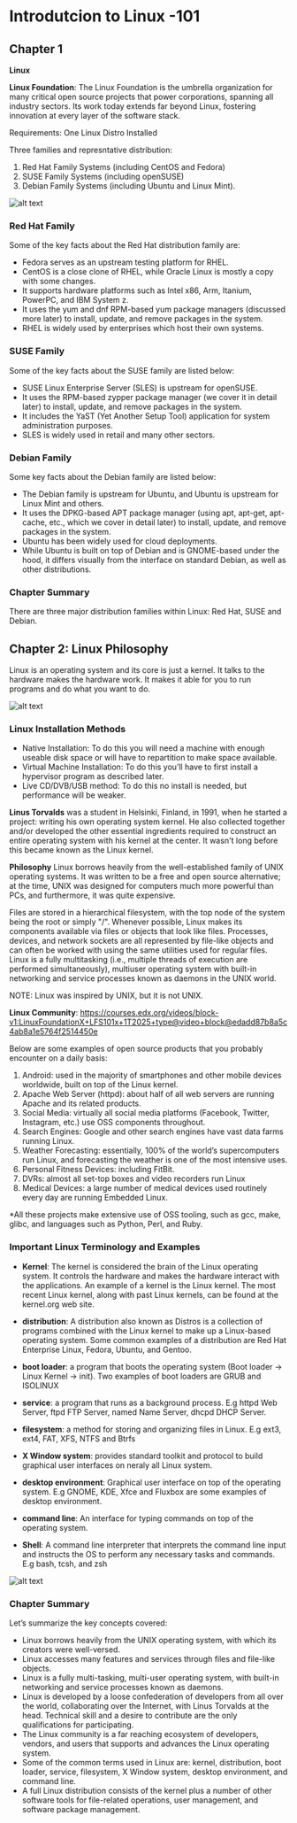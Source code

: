 # Introdutcion to Linux -101

## Chapter 1

**Linux**

**Linux Foundation**: The Linux Foundation is the umbrella organization for many critical open source projects that power corporations, spanning all industry sectors. Its work today extends far beyond Linux, fostering innovation at every layer of the software stack.

Requirements: One Linux Distro Installed

Three families and represntative distribution:

1. Red Hat Family Systems (including CentOS and Fedora)
2. SUSE Family Systems (including openSUSE)
3. Debian Family Systems (including Ubuntu and Linux Mint).

![alt text](chapter01_The_Linux_Kernel_Distribution_Families_and_Individual_Distributions.png)

### Red Hat Family

Some of the key facts about the Red Hat distribution family are:

- Fedora serves as an upstream testing platform for RHEL.
- CentOS is a close clone of RHEL, while Oracle Linux is mostly a copy with some changes.
- It supports hardware platforms such as Intel x86, Arm, Itanium, PowerPC, and IBM System z.
- It uses the yum and dnf RPM-based yum package managers (discussed more later) to install, update, and remove packages in the system.
- RHEL is widely used by enterprises which host their own systems.

### SUSE Family

Some of the key facts about the SUSE family are listed below:

- SUSE Linux Enterprise Server (SLES) is upstream for openSUSE.
- It uses the RPM-based zypper package manager (we cover it in detail later) to install, update, and remove packages in the system.
- It includes the YaST (Yet Another Setup Tool) application for system administration purposes.
- SLES is widely used in retail and many other sectors.

### Debian Family

Some key facts about the Debian family are listed below:

- The Debian family is upstream for Ubuntu, and Ubuntu is upstream for Linux Mint and others.
- It uses the DPKG-based APT package manager (using apt, apt-get, apt-cache, etc., which we cover in detail later) to install, update, and remove packages in the system.
- Ubuntu has been widely used for cloud deployments.
- While Ubuntu is built on top of Debian and is GNOME-based under the hood, it differs visually from the interface on standard Debian, as well as other distributions.

### Chapter Summary

There are three major distribution families within Linux: Red Hat, SUSE and Debian.

## Chapter 2: Linux Philosophy

Linux is an operating system and its core is just a kernel. It talks to the hardware makes the hardware work. It makes it able for you to run programs and do what you want to do.

![alt text](distroroles.png)

### Linux Installation Methods

- Native Installation: To do this you will need a machine with enough useable disk space or will have to
  repartition to make space available.
- Virtual Machine Installation: To do this you’ll have to first install a hypervisor program as described later.
- Live CD/DVB/USB method: To do this no install is needed, but performance will be weaker.

**Linus Torvalds** was a student in Helsinki, Finland, in 1991, when he started a project: writing his own operating system kernel. He also collected together and/or developed the other essential ingredients required to construct an entire operating system with his kernel at the center. It wasn't long before this became known as the Linux kernel.

**Philosophy**
Linux borrows heavily from the well-established family of UNIX operating systems. It was written to be a free and open source alternative; at the time, UNIX was designed for computers much more powerful than PCs, and furthermore, it was quite expensive.

Files are stored in a hierarchical filesystem, with the top node of the system being the root or simply "/". Whenever possible, Linux makes its components available via files or objects that look like files. Processes, devices, and network sockets are all represented by file-like objects and can often be worked with using the same utilities used for regular files. Linux is a fully multitasking (i.e., multiple threads of execution are performed simultaneously), multiuser operating system with built-in networking and service processes known as daemons in the UNIX world.

NOTE: Linux was inspired by UNIX, but it is not UNIX.

**Linux Community**: https://courses.edx.org/videos/block-v1:LinuxFoundationX+LFS101x+1T2025+type@video+block@edadd87b8a5c4ab8a1e5764f2514450e

Below are some examples of open source products that you probably encounter on a daily basis:

1. Android: used in the majority of smartphones and other mobile devices worldwide, built on top of the Linux kernel.
2. Apache Web Server (httpd): about half of all web servers are running Apache and its related products.
3. Social Media: virtually all social media platforms (Facebook, Twitter, Instagram, etc.) use OSS components throughout.
4. Search Engines: Google and other search engines have vast data farms running Linux.
5. Weather Forecasting: essentially, 100% of the world’s supercomputers run Linux, and forecasting the weather is one of the most intensive uses.
6. Personal Fitness Devices: including FitBit.
7. DVRs: almost all set-top boxes and video recorders run Linux
8. Medical Devices: a large number of medical devices used routinely every day are running Embedded Linux.

\*All these projects make extensive use of OSS tooling, such as gcc, make, glibc, and languages such as Python, Perl, and Ruby.

### Important Linux Terminology and Examples

- **Kernel**: The kernel is considered the brain of the Linux operating system. It controls the hardware and makes the hardware interact with the applications. An example of a kernel is the Linux kernel. The most recent Linux kernel, along with past Linux kernels, can be found at the kernel.org web site.

- **distribution**: A distribution also known as Distros is a collection of programs combined with the Linux kernel to make up a Linux-based operating system. Some common examples of a distribution are Red Hat Enterprise Linux, Fedora, Ubuntu, and Gentoo.

- **boot loader**: a program that boots the operating system (Boot loader -> Linux Kernel -> init). Two examples of boot loaders are GRUB and ISOLINUX

- **service**: a program that runs as a background process. E.g httpd Web Server, ftpd FTP Server, named Name Server, dhcpd DHCP Server.

- **filesystem**: a method for storing and organizing files in Linux. E.g ext3, ext4, FAT, XFS, NTFS and Btrfs

- **X Window system**: provides standard toolkit and protocol to build graphical user interfaces on neraly all Linux system.

- **desktop environment**: Graphical user interface on top of the operating system. E.g GNOME, KDE, Xfce and Fluxbox are some examples of desktop environment.

- **command line**: An interface for typing commands on top of the operating system.

- **Shell**: A command line interpreter that interprets the command line input and instructs the OS to perform any necessary tasks and commands. E.g bash, tcsh, and zsh

![alt text](LFS01_ch02_screen_24.jpg)

### Chapter Summary

Let’s summarize the key concepts covered:

- Linux borrows heavily from the UNIX operating system, with which its creators were well-versed.
- Linux accesses many features and services through files and file-like objects.
- Linux is a fully multi-tasking, multi-user operating system, with built-in networking and service processes known as daemons.
- Linux is developed by a loose confederation of developers from all over the world, collaborating over the Internet, with Linus Torvalds at the head. Technical skill and a desire to contribute are the only qualifications for participating.
- The Linux community is a far reaching ecosystem of developers, vendors, and users that supports and advances the Linux operating system.
- Some of the common terms used in Linux are: kernel, distribution, boot loader, service, filesystem, X Window system, desktop environment, and command line.
- A full Linux distribution consists of the kernel plus a number of other software tools for file-related operations, user management, and software package management.
